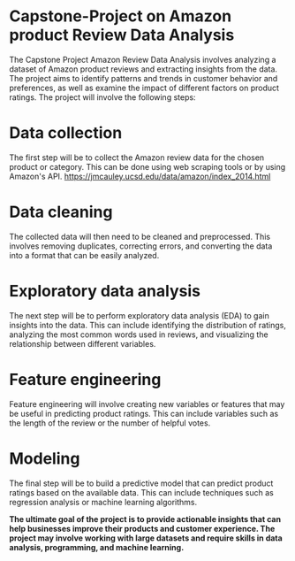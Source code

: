 # Capstone-Project on  Amazon product Review Data Analysis

The Capstone Project Amazon Review Data Analysis involves analyzing a dataset of Amazon product reviews and extracting insights from the data. The project aims to identify patterns and trends in customer behavior and preferences, as well as examine the impact of different factors on product ratings.
The project will involve the following steps:

# Data collection
The first step will be to collect the Amazon review data for the chosen product or category. This can be done using web scraping tools or by using Amazon's API.
 https://jmcauley.ucsd.edu/data/amazon/index_2014.html

# Data cleaning
The collected data will then need to be cleaned and preprocessed. This involves removing duplicates, correcting errors, and converting the data into a format that can be easily analyzed.

# Exploratory data analysis
The next step will be to perform exploratory data analysis (EDA) to gain insights into the data. This can include identifying the distribution of ratings, analyzing the most common words used in reviews, and visualizing the relationship between different variables.

# Feature engineering
Feature engineering will involve creating new variables or features that may be useful in predicting product ratings. This can include variables such as the length of the review or the number of helpful votes.

# Modeling
The final step will be to build a predictive model that can predict product ratings based on the available data. This can include techniques such as regression analysis or machine learning algorithms.

**The ultimate goal of the project is to provide actionable insights that can help businesses improve their products and customer experience. The project may involve working with large datasets and require skills in data analysis, programming, and machine learning.**
